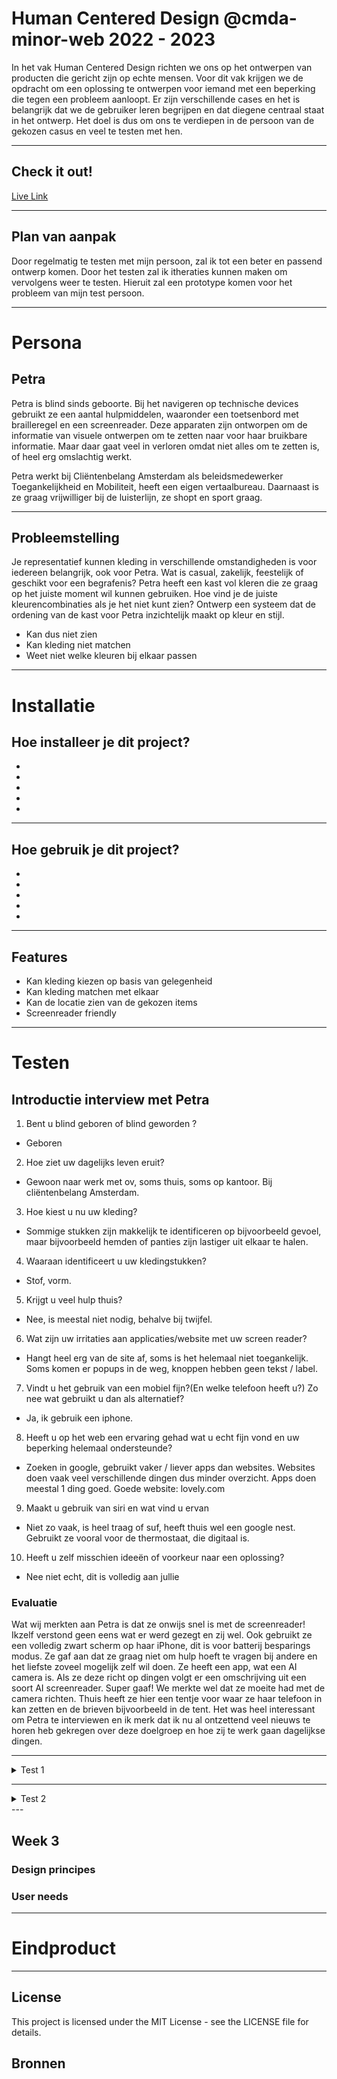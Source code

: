 # Human Centered Design @cmda-minor-web 2022 - 2023
In het vak Human Centered Design richten we ons op het ontwerpen van producten die gericht zijn op echte mensen.
Voor dit vak krijgen we de opdracht om een oplossing te ontwerpen voor iemand met een beperking die tegen een probleem aanloopt. Er zijn verschillende cases en het is belangrijk dat we de gebruiker leren begrijpen en dat diegene centraal staat in het ontwerp. Het doel is dus om ons te verdiepen in de persoon van de gekozen casus en veel te testen met hen.

--- 

## Check it out!
[Live Link](https://hilal-tapan.github.io/human-centered-design-2223/html/index.html)

---

## Plan van aanpak
Door regelmatig te testen met mijn persoon, zal ik tot een beter en passend ontwerp komen. Door het testen zal ik itheraties kunnen maken om vervolgens weer te testen. Hieruit zal een prototype komen voor het probleem van mijn test persoon.

---

# Persona
## Petra
Petra is blind sinds geboorte. Bij het navigeren op technische devices gebruikt ze een aantal hulpmiddelen, waaronder een toetsenbord met brailleregel en een screenreader. Deze apparaten zijn ontworpen om de informatie van visuele ontwerpen om te zetten naar voor haar bruikbare informatie. Maar daar gaat veel in verloren omdat niet alles om te zetten is, of heel erg omslachtig werkt. 

Petra werkt bij Cliëntenbelang Amsterdam als beleidsmedewerker Toegankelijkheid en Mobiliteit, heeft een eigen vertaalbureau. Daarnaast is ze graag vrijwilliger bij de luisterlijn, ze shopt en sport graag.

---

## Probleemstelling
Je representatief kunnen kleding in verschillende omstandigheden is voor iedereen belangrijk, ook voor Petra. Wat is casual, zakelijk, feestelijk of geschikt voor een begrafenis? Petra heeft een kast vol kleren die ze graag op het juiste moment wil kunnen gebruiken. Hoe vind je de juiste kleurencombinaties als je het niet kunt zien? Ontwerp een systeem dat de ordening van de kast voor Petra inzichtelijk maakt op kleur en stijl.

* Kan dus niet zien
* Kan kleding niet matchen
* Weet niet welke kleuren bij elkaar passen

---
# Installatie
## Hoe installeer je dit project?
- 
- 
- 
- 
- 

---

## Hoe gebruik je dit project?
- 
- 
- 
- 
- 

---

## Features
* Kan kleding kiezen op basis van gelegenheid
* Kan kleding matchen met elkaar
* Kan de locatie zien van de gekozen items
* Screenreader friendly

---


# Testen
## Introductie interview met Petra
1. Bent u blind geboren of blind geworden ?
- Geboren

2. Hoe ziet uw dagelijks leven eruit?
- Gewoon naar werk met ov, soms thuis, soms op kantoor. Bij cliëntenbelang Amsterdam.
 
3. Hoe kiest u nu uw kleding?
- Sommige stukken zijn makkelijk te identificeren op bijvoorbeeld gevoel, maar bijvoorbeeld hemden of panties zijn lastiger uit elkaar te halen.

4. Waaraan identificeert u uw kledingstukken?
- Stof, vorm.

5. Krijgt u veel hulp thuis?
- Nee, is meestal niet nodig, behalve bij twijfel.

6. Wat zijn uw irritaties aan applicaties/website met uw screen reader?
- Hangt heel erg van de site af, soms is het helemaal niet toegankelijk. Soms komen er popups in de weg, knoppen hebben geen tekst / label.

7. Vindt u het gebruik van een mobiel fijn?(En welke telefoon heeft u?) Zo nee wat gebruikt u dan als alternatief?
- Ja, ik gebruik een iphone.

8. Heeft u op het web een ervaring gehad wat u echt fijn vond en uw beperking helemaal ondersteunde?
- Zoeken in google, gebruikt vaker / liever apps dan websites. Websites doen vaak veel verschillende dingen dus minder overzicht. Apps doen meestal 1 ding goed. Goede website: lovely.com 

9. Maakt u gebruik van siri en wat vind u ervan
- Niet zo vaak, is heel traag of suf, heeft thuis wel een google nest. Gebruikt ze vooral voor de thermostaat, die digitaal is.

10. Heeft u zelf misschien ideeën of voorkeur naar een oplossing?
- Nee niet echt, dit is volledig aan jullie

### Evaluatie
Wat wij merkten aan Petra is dat ze onwijs snel is met de screenreader! Ikzelf verstond geen eens wat er werd gezegt en zij wel. Ook gebruikt ze een volledig zwart scherm op haar iPhone, dit is voor batterij besparings modus. Ze gaf aan dat ze graag niet om hulp hoeft te vragen bij andere en het liefste zoveel mogelijk zelf wil doen. Ze heeft een app, wat een AI camera is. Als ze deze richt op dingen volgt er een omschrijving uit een soort AI screenreader. Super gaaf! We merkte wel dat ze moeite had met de camera richten. Thuis heeft ze hier een tentje voor waar ze haar telefoon in kan zetten en de brieven bijvoorbeeld in de tent. Het was heel interessant om Petra te interviewen en ik merk dat ik nu al ontzettend veel nieuws te horen heb gekregen over deze doelgroep en hoe zij te werk gaan dagelijkse dingen.

---
<details>
  <summary> Test 1</summary>

## Test 1
### Voorbereiding
Mijn idee is een soort digitale navigatie waar petra haar keuzes kan doorgeven voor wat voor kledingstuk zij naar opzoek is. Hieruit krijgt zij een nummertjes die zijn gekoppeld aan de kledingstukken. Deze nummertjes kan ze terugvinden in haar kledingkast/ of aan de kledingstukken zelf.

Ik wil voor deze test in zijn specifiek de navigatie testen met Petra. Kijken of ze erdoorheen komt en of de screenreader zijn werk doet. 

Om deze test uit te kunnen voeren heb ik een prototype gemaakt. Ik heb het ook een styling gegeven voor nu, zodat ik voor mezelf even visueel inzichtje heb.

#### Test 1 prototype
![1](https://github.com/Hilal-Tapan/human-centered-design-2223/blob/main/images/1.png)
1. Als eerste kom je op de startpagina en hier krijgt je de keuze of je op kleuren wil sorteren of op stijl.

![2.1](https://github.com/Hilal-Tapan/human-centered-design-2223/blob/main/images/2.1.png)
2. Mocht je kleur gekozen hebben kan je een keuze maken tussen de kleur waarvoor je gaat.

![2.2](https://github.com/Hilal-Tapan/human-centered-design-2223/blob/main/images/2.2.png)
3. Mocht je stijl gekozen hebben kan je een keuze maken tussen de stijlen waarvoor je gaat.

![3](https://github.com/Hilal-Tapan/human-centered-design-2223/blob/main/images/3.png)
4. Als je een van die keuzes hebt gemaakt kun je het kledingstuk type kiezen, in dit geval bovenkant, onderkant en asseccoires.

![4](https://github.com/Hilal-Tapan/human-centered-design-2223/blob/main/images/4.png)
5. Als je een kledingstuk type keuze hebt gemaakt krijg je allemaal nummertjes van items die de gekozen labels hebben. Dit nummertje kun je opzoeken in je kledingkast. (uiteraard is dat in braille taal)

#### Testplan
Als voorbereiding heb ik een testplan opgesteld zodat ik zo goed mogelijk kan testen met Petra. 
- insert testplan ?

### Tijdens de test
* Ze gaat er prima doorheen alleen die screenreader van apple is heel vervelend met al die extra tekst, er word veel extra informatie gegeven door de Apple screenreader.
* Moest paar keer zeggen welke knop waar zit op de macbook en hoe ze erdoorheen moet met deze screenreader.
* Het is Petra gelukt tot de laatste pagina te komen.
* Petra's feedback: Hoe weet ik of ik een rode top met groene broek kan combineren?
* Ze kijkt niet echt naar kleuren wat ze weet niet hoe deze kleuren eruit zien omdat ze sinds geboorte blind is.
* Ze wil vooral weten of iets bij elkaar kan.
* Misschien kunnen delen? Zodat ze weet of dit bij elkaar kan, soort second opinie.
* Dan moet je wel weer iemand iets gaan vragen en dit vond ze zelf vervelend gaf ze aan in het begin en hierdoor spreekt ze zichzelf een beetje tegen. 
* Bepaalde dingen kunnen absoluut niet samen, dit kan ik verbeteren en in het programmatje zetten.
* Soms gooi je iets weg dus dan is het rot met de nummertjes opnieuw maken.
* Misschien kan ik de locatie in haar kledingkast zetten ipv nummertjes?
 

### Uitkomsten
Ik merkte dat Petra door de app heen kwam, soms wat moeizaam wat vooral lag aan de screenreader. Ook moest ik, vooral in het begin, goed aangeven waar de knoppen op de macbook zaten. Petra gebruikt zelf namelijk een windows thuis.

Daarnaast gaf ze aan dat ze niet weet hoe kleuren eruit zien. In mijn prototype had ze de keuze om zelf te kiezen welke kleuren ze wil aandoen en matchen maar ze weet dus helemaal niet wat bij elkaar past. Dit vind ik een hele goede waar ik zelf niet over na had gedacht. Ook gaf ze aan dat als ze hoort jurk met groene bloemetjes het niet specifiek genoeg is voor haar. Zijn het kleine bloemetjes? Grote bloemetjes? Welke kleur bloemetjes, etc. Voelen kan ze best en stoffen herkennen maar pattronen vind ze lastig. Daarnaast zou ze graag in het systeem willen weten als ze een rode trui kiest welke kleuren daar dan bijpassen. 

Als laatste had ze haar twijfels over de nummertjes die per kledingstuk zijn gelabeld. Wat als ze een nieuw kledingstuk koopt? Of juist eentje weg doet. Dan moeten alle nummertjes aangepast worden want het is systematisch in haar kledingkast gezet zodat ze het makkelijk kan vinden. Dit vond ik ook een hele goede.

### Evaluatie
Petra gebruikt zelf een screenreader voor windows die niet mogelijk is op macbook, een idee voor de volgende test is om iedereen op een windows te laten testen met haar eigen screenreader zodat we zo passend mogelijk ontwerpen voor Petra. Ook is dit fijn voor haar, dan hoeft ze niet continue te switchen van device en is het minder rommelig. De knoppen hoeft ze dan ook niet steeds opnieuw uit te vogelen en de snelheid van de screenreader blijft hetzelfde op deze manier. Dit zou ik graag bij de volgende test anders willen doen.

Voor de volgende test wil ik nadenken over hoe ik het probleem met de kleuren matchen kan oplossen. Niet alleen de kleuren maar ook de pattronen etc.

Ook moet ik gaan nadenken over hoe ik de locaties ga neerzetten, want de cijfertjes blijken toch niet zo een goed idee. 

Daarnaast merkte ik zelf dat ik helemaal geen titels had gezet op de paginas en Petra een beetje moest uitvogelen waar de pagina om ging. Dus voor itheratie zal ik h1's/h2's etc toevoegen om het duidelijker te maken voor haar.

Dit zijn allemaal punten die ik zal meenemen naar de volgende test!

</details>

---
<details>
  <summary> Test 2</summary>

## Test 2
- voorbereiding
- uitkomsten

### Evaluatie


</details>
---

## Week 3
### Design principes
### User needs

---

# Eindproduct

---

## License
This project is licensed under the MIT License - see the LICENSE file for details.

## Bronnen
